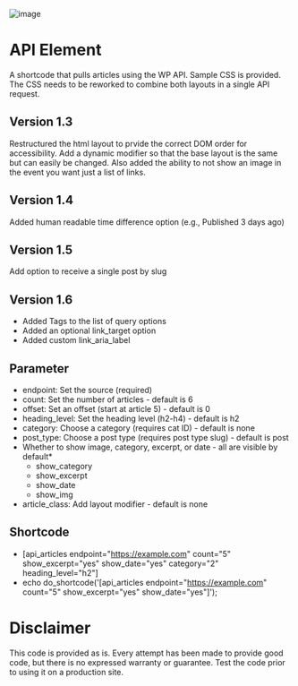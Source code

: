 ![image](https://awb4wp.com/wp-content/uploads/2023/09/grid-post-layout-scaled.jpg)

# API Element
 A shortcode that pulls articles using the WP API. Sample CSS is provided. The CSS needs to be reworked to combine both layouts in a single API request.

## Version 1.3 
Restructured the html layout to prvide the correct DOM order for accessibility. Add a dynamic modifier so that the base layout is the same but can easily be changed. Also added the ability to not show an image in the event you want just a list of links.

## Version 1.4
Added human readable time difference option (e.g., Published 3 days ago)

## Version 1.5
Add option to receive a single post by slug

## Version 1.6
* Added Tags to the list of query options
* Added an optional link_target option
* Added custom link_aria_label
 ## Parameter

* endpoint: Set the source (required)
* count: Set the number of articles - default is 6
* offset: Set an offset (start at article 5) - default is 0
* heading_level: Set the heading level (h2-h4) - default is h2
* category: Choose a category (requires cat ID) - default is none
* post_type: Choose a post type (requires post type slug) - default is post
* Whether to show image, category, excerpt, or date - all are visible by default*   
    - show_category
    - show_excerpt
    - show_date
    - show_img
* article_class: Add layout modifier - default is none


## Shortcode

- [api_articles endpoint="https://example.com" count="5" show_excerpt="yes" show_date="yes" category="2" heading_level="h2"] 
- echo do_shortcode('[api_articles endpoint="https://example.com" count="5" show_excerpt="yes" show_date="yes"]');

# Disclaimer
This code is provided as is. Every attempt has been made to provide good code, but there is no expressed warranty or guarantee. Test the code prior to using it on a production site.
